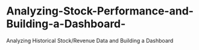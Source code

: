 # Analyzing-Stock-Performance-and-Building-a-Dashboard-
Analyzing Historical Stock/Revenue Data and Building a Dashboard
